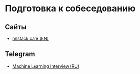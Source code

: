 # Подготовка к собеседованию
## Сайты
* [mlstack.cafe (EN)](https://www.mlstack.cafe/)

## Telegram
* [Machine Learning Interview (RU)](https://t.me/machinelearning_interview)